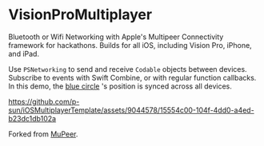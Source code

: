 # VisionProMultiplayer
Bluetooth or Wifi Networking with Apple's Multipeer Connectivity framework for hackathons. 
Builds for all iOS, including Vision Pro, iPhone, and iPad.

Use `PSNetworking` to send and receive `Codable` objects between devices. Subscribe to events with Swift Combine, or with regular function callbacks.
In this demo, the [blue circle](https://github.com/p-sun/iOSMultiplayerTemplate/blob/main/Peer%20to%20Peer%20App/MuPeerTest/MuPeerTest/ContentView.swift#L8
) 's position is synced across all devices.

https://github.com/p-sun/iOSMultiplayerTemplate/assets/9044578/15554c00-104f-4dd0-a4ed-b23dc1db102a

Forked from [MuPeer](https://github.com/musesum/MuPeer).
